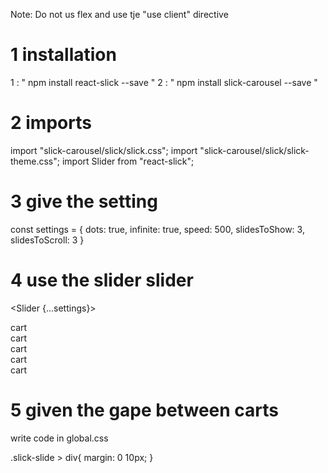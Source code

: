 Note: Do not us flex and use tje "use client" directive

# 1 installation

1 : " npm install react-slick --save "
2 : " npm install slick-carousel --save "

# 2 imports

import "slick-carousel/slick/slick.css";
import "slick-carousel/slick/slick-theme.css";
import Slider from "react-slick";

# 3 give the setting

const settings = {
dots: true,
infinite: true,
speed: 500,
slidesToShow: 3,
slidesToScroll: 3
}

# 4 use the slider slider

<Slider {...settings}>
<div>
cart
</div>
<div>
<div>
cart
</div>
<div>
<div>
cart
</div>
<div>
<div>
cart
</div>
<div>
<div>
cart
</div>
<div>
</Slider>

# 5 given the gape between carts

write code in global.css

.slick-slide > div{
margin: 0 10px;
}
